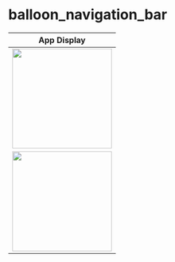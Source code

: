 # balloon_navigation_bar


|              App Display             | 
| :----------------------------------: | 
| <a  target="_blank"><img src="https://user-images.githubusercontent.com/37551474/158452329-2f17613b-46ab-4545-ac19-ea60b9ba3c60.png" width="200"></a> |  
| <a  target="_blank"><img src="https://user-images.githubusercontent.com/37551474/158453247-ea14b33a-f85d-493b-8978-4863217b481a.png" width="200"></a> |  